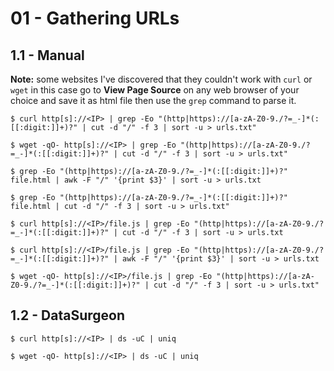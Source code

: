 # 01 - Gathering URLs

## 1.1 - Manual

**Note:** some websites I've discovered that they couldn't work with `curl` or `wget` in this case go to **View Page Source** on any web browser of your choice and save it as html file then use the `grep` command to parse it.

```
$ curl http[s]://<IP> | grep -Eo "(http|https)://[a-zA-Z0-9./?=_-]*(:[[:digit:]]+)?" | cut -d "/" -f 3 | sort -u > urls.txt"

$ wget -qO- http[s]://<IP> | grep -Eo "(http|https)://[a-zA-Z0-9./?=_-]*(:[[:digit:]]+)?" | cut -d "/" -f 3 | sort -u > urls.txt"

$ grep -Eo "(http|https)://[a-zA-Z0-9./?=_-]*(:[[:digit:]]+)?" file.html | awk -F "/" '{print $3}' | sort -u > urls.txt

$ grep -Eo "(http|https)://[a-zA-Z0-9./?=_-]*(:[[:digit:]]+)?" file.html | cut -d "/" -f 3 | sort -u > urls.txt"
```

```
$ curl http[s]://<IP>/file.js | grep -Eo "(http|https)://[a-zA-Z0-9./?=_-]*(:[[:digit:]]+)?" | cut -d "/" -f 3 | sort -u > urls.txt

$ curl http[s]://<IP>/file.js | grep -Eo "(http|https)://[a-zA-Z0-9./?=_-]*(:[[:digit:]]+)?" | awk -F "/" '{print $3}' | sort -u > urls.txt

$ wget -qO- http[s]://<IP>/file.js | grep -Eo "(http|https)://[a-zA-Z0-9./?=_-]*(:[[:digit:]]+)?" | cut -d "/" -f 3 | sort -u > urls.txt"
```

## 1.2 - DataSurgeon

```
$ curl http[s]://<IP> | ds -uC | uniq

$ wget -qO- http[s]://<IP> | ds -uC | uniq
```